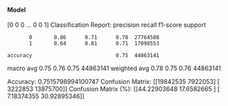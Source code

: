 #### Model
[0 0 0 ... 0 0 1]
Classification Report:
              precision    recall  f1-score   support

           0       0.86      0.71      0.78  27764588
           1       0.64      0.81      0.71  17098553

    accuracy                           0.75  44863141
   macro avg       0.75      0.76      0.75  44863141
weighted avg       0.78      0.75      0.76  44863141

Accuracy: 0.7515798994100747
Confusion Matrix:
[[19842535  7922053]
 [ 3222853 13875700]]
Confusion Matrix (%):
[[44.22903648 17.6582665 ]
 [ 7.18374355 30.92895346]]

